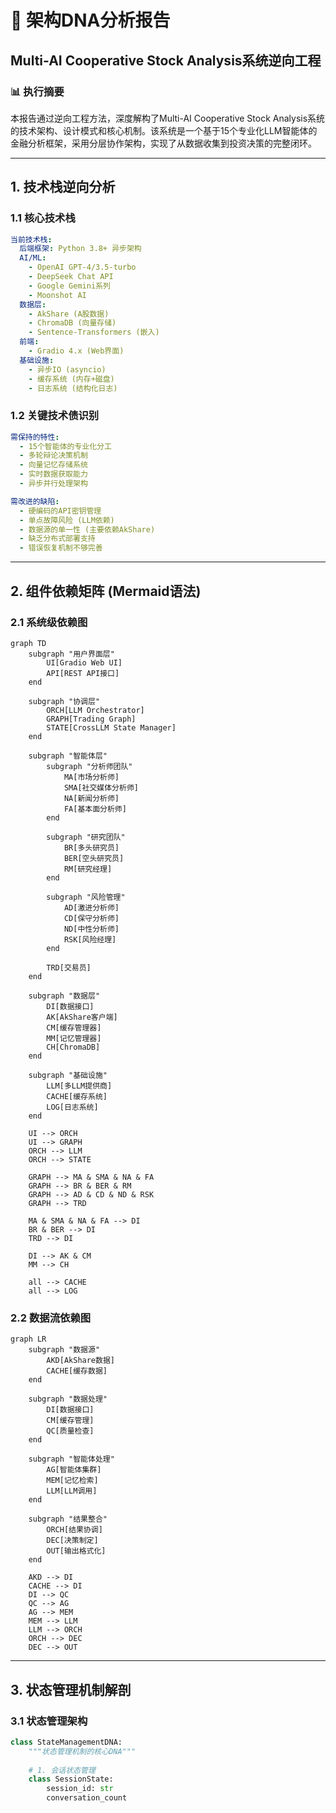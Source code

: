 # 🧬 架构DNA分析报告
## Multi-AI Cooperative Stock Analysis系统逆向工程

### 📊 执行摘要

本报告通过逆向工程方法，深度解构了Multi-AI Cooperative Stock Analysis系统的技术架构、设计模式和核心机制。该系统是一个基于15个专业化LLM智能体的金融分析框架，采用分层协作架构，实现了从数据收集到投资决策的完整闭环。

---

## 1. 技术栈逆向分析

### 1.1 核心技术栈
```yaml
当前技术栈:
  后端框架: Python 3.8+ 异步架构
  AI/ML: 
    - OpenAI GPT-4/3.5-turbo
    - DeepSeek Chat API
    - Google Gemini系列
    - Moonshot AI
  数据层:
    - AkShare (A股数据)
    - ChromaDB (向量存储)
    - Sentence-Transformers (嵌入)
  前端:
    - Gradio 4.x (Web界面)
  基础设施:
    - 异步IO (asyncio)
    - 缓存系统 (内存+磁盘)
    - 日志系统 (结构化日志)
```

### 1.2 关键技术债识别
```yaml
需保持的特性:
  - 15个智能体的专业化分工
  - 多轮辩论决策机制
  - 向量记忆存储系统
  - 实时数据获取能力
  - 异步并行处理架构

需改进的缺陷:
  - 硬编码的API密钥管理
  - 单点故障风险 (LLM依赖)
  - 数据源的单一性 (主要依赖AkShare)
  - 缺乏分布式部署支持
  - 错误恢复机制不够完善
```

---

## 2. 组件依赖矩阵 (Mermaid语法)

### 2.1 系统级依赖图
```mermaid
graph TD
    subgraph "用户界面层"
        UI[Gradio Web UI]
        API[REST API接口]
    end
    
    subgraph "协调层"
        ORCH[LLM Orchestrator]
        GRAPH[Trading Graph]
        STATE[CrossLLM State Manager]
    end
    
    subgraph "智能体层"
        subgraph "分析师团队"
            MA[市场分析师]
            SMA[社交媒体分析师]
            NA[新闻分析师]
            FA[基本面分析师]
        end
        
        subgraph "研究团队"
            BR[多头研究员]
            BER[空头研究员]
            RM[研究经理]
        end
        
        subgraph "风险管理"
            AD[激进分析师]
            CD[保守分析师]
            ND[中性分析师]
            RSK[风险经理]
        end
        
        TRD[交易员]
    end
    
    subgraph "数据层"
        DI[数据接口]
        AK[AkShare客户端]
        CM[缓存管理器]
        MM[记忆管理器]
        CH[ChromaDB]
    end
    
    subgraph "基础设施"
        LLM[多LLM提供商]
        CACHE[缓存系统]
        LOG[日志系统]
    end
    
    UI --> ORCH
    UI --> GRAPH
    ORCH --> LLM
    ORCH --> STATE
    
    GRAPH --> MA & SMA & NA & FA
    GRAPH --> BR & BER & RM
    GRAPH --> AD & CD & ND & RSK
    GRAPH --> TRD
    
    MA & SMA & NA & FA --> DI
    BR & BER --> DI
    TRD --> DI
    
    DI --> AK & CM
    MM --> CH
    
    all --> CACHE
    all --> LOG
```

### 2.2 数据流依赖图
```mermaid
graph LR
    subgraph "数据源"
        AKD[AkShare数据]
        CACHE[缓存数据]
    end
    
    subgraph "数据处理"
        DI[数据接口]
        CM[缓存管理]
        QC[质量检查]
    end
    
    subgraph "智能体处理"
        AG[智能体集群]
        MEM[记忆检索]
        LLM[LLM调用]
    end
    
    subgraph "结果整合"
        ORCH[结果协调]
        DEC[决策制定]
        OUT[输出格式化]
    end
    
    AKD --> DI
    CACHE --> DI
    DI --> QC
    QC --> AG
    AG --> MEM
    MEM --> LLM
    LLM --> ORCH
    ORCH --> DEC
    DEC --> OUT
```

---

## 3. 状态管理机制解剖

### 3.1 状态管理架构
```python
class StateManagementDNA:
    """状态管理机制的核心DNA"""
    
    # 1. 会话状态管理
    class SessionState:
        session_id: str
        conversation_count
